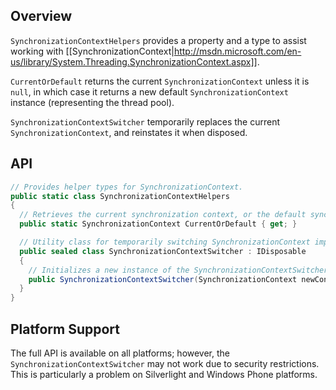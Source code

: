 ## Overview

`SynchronizationContextHelpers` provides a property and a type to assist working with [[SynchronizationContext|http://msdn.microsoft.com/en-us/library/System.Threading.SynchronizationContext.aspx]].

`CurrentOrDefault` returns the current `SynchronizationContext` unless it is `null`, in which case it returns a new default `SynchronizationContext` instance (representing the thread pool).

`SynchronizationContextSwitcher` temporarily replaces the current `SynchronizationContext`, and reinstates it when disposed.

## API

```C#
// Provides helper types for SynchronizationContext.
public static class SynchronizationContextHelpers
{
  // Retrieves the current synchronization context, or the default synchronization context if there is no current synchronization context.
  public static SynchronizationContext CurrentOrDefault { get; }

  // Utility class for temporarily switching SynchronizationContext implementations.
  public sealed class SynchronizationContextSwitcher : IDisposable
  {
    // Initializes a new instance of the SynchronizationContextSwitcher class, installing the new SynchronizationContext.
    public SynchronizationContextSwitcher(SynchronizationContext newContext);
  }
}
```

## Platform Support

The full API is available on all platforms; however, the `SynchronizationContextSwitcher` may not work due to security restrictions. This is particularly a problem on Silverlight and Windows Phone platforms.
